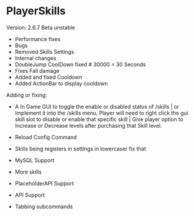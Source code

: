 # PlayerSkills

Version: 2.6.7 Beta unstable

- Performance fixes
- Bugs
- Removed Skills Settings
- Internal changes
- DoubleJump CoolDown fixed # 30000 = 30 Seconds
- Fixes Fall damage
- Added and fixed Cooldown
- Added ActionBar to display cooldown

  
Adding or fixing:

- A In Game GUI to toggle the enable or disabled status of /skills | or Implement it into the /skills menu, Player will need to right click the gui skill slot to disable or enable that specific skill | Give player option to Increase or Decrease levels after purchasing that Skill level.

- Reload Config Command

- Skills being registers in settings in lowercaser fix that

- MySQL Support

- More skills

- PlaceholderAPI Support

- API Support

- Tabbing subcommands
